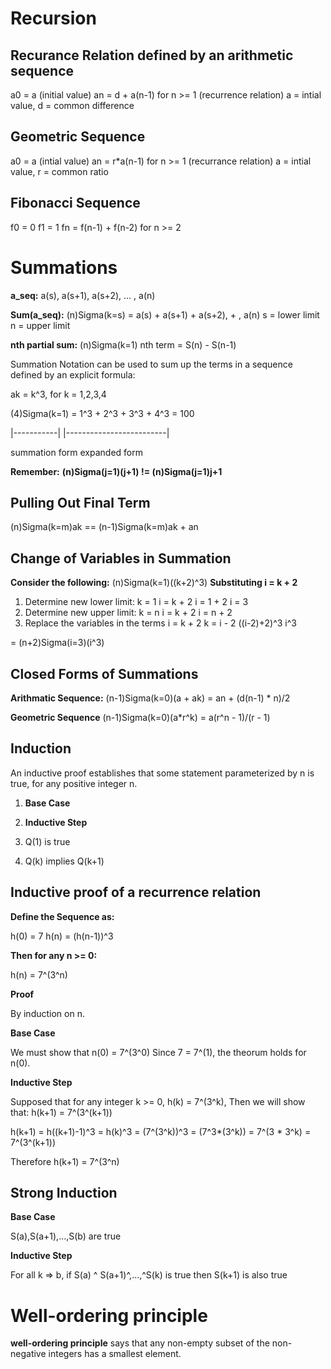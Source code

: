 # Recursion

## Recurance Relation defined by an arithmetic sequence
a0 = a (initial value)
an = d + a(n-1) for n >= 1 (recurrence relation)
a = intial value, d = common difference

## Geometric Sequence
a0 = a (intial value)
an = r*a(n-1) for n >= 1 (recurrance relation)
a = intial value, r = common ratio

## Fibonacci Sequence
f0 = 0
f1 = 1
fn = f(n-1) + f(n-2) for n >= 2

# Summations

**a_seq:**
a(s), a(s+1), a(s+2), ... , a(n)

**Sum(a_seq):**
(n)Sigma(k=s) = a(s) + a(s+1) + a(s+2), + , a(n)
s = lower limit
n = upper limit

**nth partial sum:**
(n)Sigma(k=1)
nth term = S(n) - S(n-1)

Summation Notation can be used to sum up the terms in a sequence defined by an explicit formula:

ak = k^3, for k = 1,2,3,4

(4)Sigma(k=1) = 1^3 + 2^3 + 3^3 + 4^3 = 100

|-----------|   |-------------------------|

summation form      expanded form

**Remember:**
**(n)Sigma(j=1)(j+1) != (n)Sigma(j=1)j+1**

## Pulling Out Final Term

(n)Sigma(k=m)ak == (n-1)Sigma(k=m)ak + an

## Change of Variables in Summation

**Consider the following:**
(n)Sigma(k=1)((k+2)^3)
**Substituting i = k + 2**
1. Determine new lower limit:
    k = 1
    i = k + 2
    i = 1 + 2
    i = 3
2. Determine new upper limit:
    k = n
    i = k + 2
    i = n + 2
3. Replace the variables in the terms
    i = k + 2
    k = i - 2
    ((i-2)+2)^3
    i^3

= (n+2)Sigma(i=3)(i^3)

## Closed Forms of Summations

**Arithmatic Sequence:**
(n-1)Sigma(k=0)(a + ak) = an + (d(n-1) * n)/2

**Geometric Sequence**
(n-1)Sigma(k=0)(a*r^k) = a(r^n - 1)/(r - 1)

## Induction

An inductive proof establishes that some statement parameterized by n is true, for any positive integer n.

1. **Base Case**
2. **Inductive Step**

1. Q(1) is true
2. Q(k) implies Q(k+1)

## Inductive proof of a recurrence relation

**Define the Sequence as:**

h(0) = 7
h(n) = (h(n-1))^3

**Then for any n >= 0:**

h(n) = 7^(3^n)

**Proof**

By induction on n.

**Base Case**

We must show that n(0) = 7^(3^0)
Since 7 = 7^(1), the theorum holds for n(0).

**Inductive Step**

Supposed that for any integer k >= 0,
h(k) = 7^(3^k), Then we will show that:
h(k+1) =  7^(3^(k+1))

h(k+1) = h((k+1)-1)^3
       = h(k)^3
       = (7^(3^k))^3
       = (7^3*(3^k))
       = 7^(3 * 3^k)
       = 7^(3^(k+1))

Therefore h(k+1) = 7^(3^n)

## Strong Induction

**Base Case**

S(a),S(a+1),...,S(b) are true

**Inductive Step**

For all k => b, if 
S(a) ^ S(a+1)^,...,^S(k) is true then S(k+1) is also true

# Well-ordering principle

**well-ordering principle** says that any non-empty subset of the non-negative integers has a smallest element.
